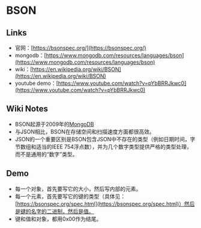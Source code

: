 
# BSON

## Links

* 官网：[https://bsonspec.org/](https://bsonspec.org/)
* mongodb：[https://www.mongodb.com/resources/languages/bson](https://www.mongodb.com/resources/languages/bson)
* wiki：[https://en.wikipedia.org/wiki/BSON](https://en.wikipedia.org/wiki/BSON)
* youtube demo：[https://www.youtube.com/watch?v=pYbBRRJkwc0](https://www.youtube.com/watch?v=pYbBRRJkwc0)

## Wiki Notes

* BSON起源于2009年的[MongoDB](https://en.wikipedia.org/wiki/MongoDB)
* 与JSON相比，BSON在存储空间和扫描速度方面都很高效。
* JSON的一个重要区别是BSON包含JSON中不存在的类型（例如日期时间，字节数组和适当的IEEE 754浮点数），并为几个数字类型提供严格的类型处理，而不是通用的“数字”类型。

## Demo

* 每一个对象，首先要写它的大小，然后写内部的元素。
* 每一个元素，首先要写它的键的类型（具体见：[https://bsonspec.org/spec.html](https://bsonspec.org/spec.html)）然后是键的名字的二进制，然后是值。
* 键和值和对象，都用0x00作为结尾。

<figure><img src="../../.gitbook/assets/image (112).png" alt=""><figcaption></figcaption></figure>
